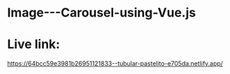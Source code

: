# Image---Carousel-using-Vue.js
<h1>Live link:</h1>
<a href="https://64bcc59e3981b26951121833--tubular-pastelito-e705da.netlify.app/">https://64bcc59e3981b26951121833--tubular-pastelito-e705da.netlify.app/</a>